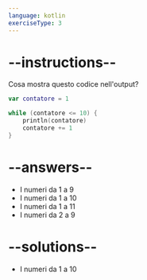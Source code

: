 ```yaml
---
language: kotlin
exerciseType: 3
---
```


# --instructions--

Cosa mostra questo codice nell'output?
```kotlin
var contatore = 1

while (contatore <= 10) {
    println(contatore)
    contatore += 1
}
```

# --answers--

- I numeri da 1 a 9
- I numeri da 1 a 10
- I numeri da 1 a 11
- I numeri da 2 a 9

# --solutions--

- I numeri da 1 a 10
